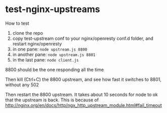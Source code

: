 # test-nginx-upstreams

How to test

1. clone the repo
2. copy test-upstream conf to your nginx/openresty conf.d folder, and restart nginx/openresty
3. in one pane: `node upstream.js 8800`
4. in another pane: `node upstream.js 8801`
5. in the last pane: `node client.js`

8800 should be the one responding all the time

Then kill (Ctrl+C) the 8800 upstream, and see how fast it switches to 8801, without any 502

Then restart the 8800 upstream. It takes about 10 seconds for node to ok that the upstream is back. This is because of http://nginx.org/en/docs/http/ngx_http_upstream_module.html#fail_timeout
